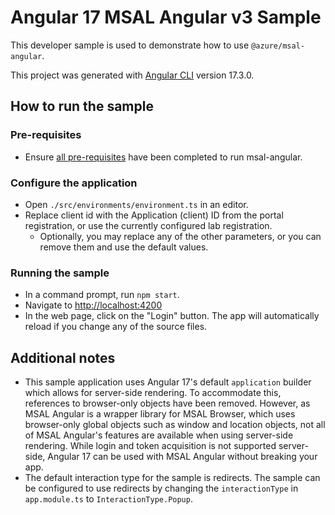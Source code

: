 # Angular 17 MSAL Angular v3 Sample

This developer sample is used to demonstrate how to use `@azure/msal-angular`.

This project was generated with [Angular CLI](https://github.com/angular/angular-cli) version 17.3.0.

## How to run the sample

### Pre-requisites
- Ensure [all pre-requisites](https://github.com/AzureAD/microsoft-authentication-library-for-js/blob/dev/lib/msal-angular/README.md) have been completed to run msal-angular.

### Configure the application
- Open `./src/environments/environment.ts` in an editor.
- Replace client id with the Application (client) ID from the portal registration, or use the currently configured lab registration. 
  - Optionally, you may replace any of the other parameters, or you can remove them and use the default values.

### Running the sample
- In a command prompt, run `npm start`.
- Navigate to [http://localhost:4200](http://localhost:4200)
- In the web page, click on the "Login" button. The app will automatically reload if you change any of the source files.

## Additional notes
- This sample application uses Angular 17's default `application` builder which allows for server-side rendering. To accommodate this, references to browser-only objects have been removed. However, as MSAL Angular is a wrapper library for MSAL Browser, which uses browser-only global objects such as window and location objects, not all of MSAL Angular's features are available when using server-side rendering. While login and token acquisition is not supported server-side, Angular 17 can be used with MSAL Angular without breaking your app.
- The default interaction type for the sample is redirects. The sample can be configured to use redirects by changing the `interactionType` in `app.module.ts` to `InteractionType.Popup`. 
